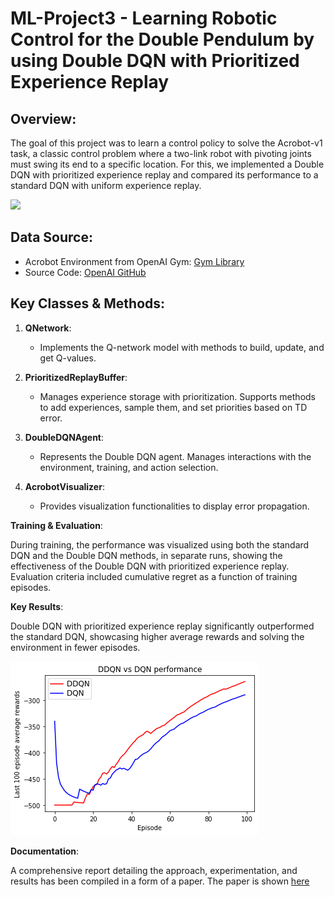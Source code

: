 # ML-Project3 -  Learning Robotic Control for the Double Pendulum by using Double DQN with Prioritized Experience Replay



## Overview:

The goal of this project was to learn a control policy to solve the Acrobot-v1 task, a classic control problem where a two-link robot with pivoting joints must swing its end to a specific location. For this, we implemented a Double DQN with prioritized experience replay and compared its performance to a standard DQN with uniform experience replay.


<img src="https://www.gymlibrary.dev/_images/acrobot.gif" width=60%>


## Data Source:

- Acrobot Environment from OpenAI Gym: [Gym Library](https://www.gymlibrary.dev/environments/classic_control/acrobot/)
- Source Code: [OpenAI GitHub](https://github.com/openai/gym/blob/master/gym/envs/classic_control/acrobot.py)

## Key Classes & Methods:

1. **QNetwork**: 
   - Implements the Q-network model with methods to build, update, and get Q-values.

2. **PrioritizedReplayBuffer**:
   - Manages experience storage with prioritization. Supports methods to add experiences, sample them, and set priorities based on TD error.

3. **DoubleDQNAgent**:
   - Represents the Double DQN agent. Manages interactions with the environment, training, and action selection.

4. **AcrobotVisualizer**:
   - Provides visualization functionalities to display error propagation.

**Training & Evaluation**:

During training, the performance was visualized using both the standard DQN and the Double DQN methods, in separate runs, showing the effectiveness of the Double DQN with prioritized experience replay. Evaluation criteria included cumulative regret as a function of training episodes.

**Key Results**:

Double DQN with prioritized experience replay significantly outperformed the standard DQN, showcasing higher average rewards and solving the environment in fewer episodes.

<img src="results/comparison_.png">

**Documentation**:

A comprehensive report detailing the approach, experimentation, and results has been compiled in a form of a paper. The paper is shown [here](https://github.com/amashry/CV-ML-Projects/tree/main/ML-Projects/project3-Acrobot-Reinforcement-Learning/report)